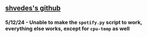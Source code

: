 ## [shvedes's github](https://github.com/shvedes/dotfiles)

### 5/12/24 - Unable to make the `spotify.py` script to work, everything else works, except for `cpu-temp` as well
